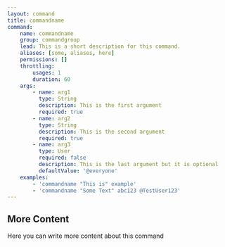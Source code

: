 ```yaml
---
layout: command
title: commandname
command:
    name: commandname
    group: commandgroup
    lead: This is a short description for this command.
    aliases: [some, aliases, here]
    permissions: []
    throttling:
        usages: 1
        duration: 60
    args:
        - name: arg1
          type: String
          description: This is the first argument
          required: true
        - name: arg2
          type: String
          description: This is the second argument
          required: true
        - name: arg3
          type: User
          required: false
          description: This is the last argument but it is optional
          defaultValue: '@everyone'
    examples:
        - 'commandname "This is" example'
        - 'commandname "Some Text" abc123 @TestUser123'
---
```


## More Content
Here you can write more content about this command
